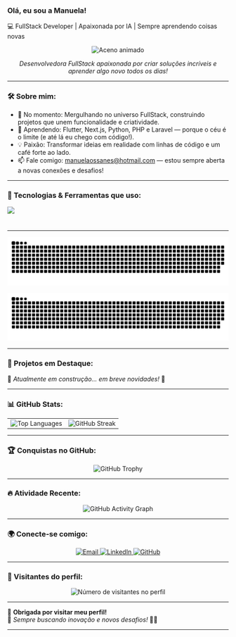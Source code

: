 ### Olá, eu sou a Manuela!

💻 FullStack Developer | Apaixonada por IA | Sempre aprendendo coisas novas  



<div align="center"> <img src="https://media.giphy.com/media/hvRJCLFzcasrR4ia7z/giphy.gif" width="100" alt="Aceno animado"/> <p><i>Desenvolvedora FullStack apaixonada por criar soluções incríveis e aprender algo novo todos os dias!</i></p> </div>

---

### 🛠️ Sobre mim:
- 🔭 No momento: Mergulhando no universo FullStack, construindo projetos que unem funcionalidade e criatividade.
- 🌱 Aprendendo: Flutter, Next.js, Python, PHP e Laravel — porque o céu é o limite (e até lá eu chego com código!).
- 💡 Paixão: Transformar ideias em realidade com linhas de código e um café forte ao lado.
- 📫 Fale comigo: manuelaossanes@hotmail.com — estou sempre aberta a novas conexões e desafios!
---

### 🚀 Tecnologias & Ferramentas que uso:
<div style="display: flex; flex-wrap: wrap;">
  <img src="https://skillicons.dev/icons?i=flutter,dart,nextjs,react,python,php,laravel,postgresql,mysql,docker,figma,linux,git" height="40">
</div>

---

<picture>
  <source media="(prefers-color-scheme: dark)" srcset="github-snake-dark.svg" />
  <source media="(prefers-color-scheme: light)" srcset="github-snake.svg" />
  <img alt="github-snake" src="github-snake.svg" />
</picture>

![snake gif](https://github.com/manuabigsz/manuabigsz/blob/output/github-snake-dark.svg)

---

### 🌟 Projetos em Destaque:
🚧 *Atualmente em construção... em breve novidades!* 🚧  

---

### 📊 GitHub Stats:
<div align="center">
  <table>
    <tr>
      <td>
        <img src="https://github-readme-stats.vercel.app/api/top-langs/?username=manuabigsz&theme=dark&hide_border=false&include_all_commits=true&count_private=true&layout=compact" alt="Top Languages" />
      </td>
      <td>
        <img src="https://github-readme-streak-stats.herokuapp.com/?user=manuabigsz&theme=dark&hide_border=false" alt="GitHub Streak" />
      </td>
    </tr>
  </table>
</div>

---

### 🏆 Conquistas no GitHub:
<div align="center">
  <img src="https://github-profile-trophy.vercel.app/?username=manuabigsz&theme=dracula&row=2&column=4&margin-w=15" alt="GitHub Trophy">
</div>

---

### 🔥 Atividade Recente:
<div align="center">
  <img src="https://github-readme-activity-graph.vercel.app/graph?username=manuabigsz&theme=dracula&hide_border=true" alt="GitHub Activity Graph">
</div>

---

### 🌍 Conecte-se comigo:
<div align="center"> 
  <a href="mailto:manuelaossanes@hotmail.com">
    <img src="https://img.shields.io/badge/-Email-%23333?style=for-the-badge&logo=gmail&logoColor=white" alt="Email">
  </a>
  <a href="https://www.linkedin.com/in/manuela-bertella-ossanes-690166204/" target="_blank">
    <img src="https://img.shields.io/badge/-LinkedIn-%230077B5?style=for-the-badge&logo=linkedin&logoColor=white" alt="LinkedIn">
  </a>
  <a href="https://github.com/manuabigsz">
    <img src="https://img.shields.io/badge/-GitHub-181717?style=for-the-badge&logo=github&logoColor=white" alt="GitHub">
  </a>
</div>

---

### 👀 Visitantes do perfil:
<div align="center">
  <img src="https://profile-counter.glitch.me/manuabigsz/count.svg" alt="Número de visitantes no perfil">
</div>

---

💖 **Obrigada por visitar meu perfil!**  
📌 *Sempre buscando inovação e novos desafios!* 🚀✨  

---
